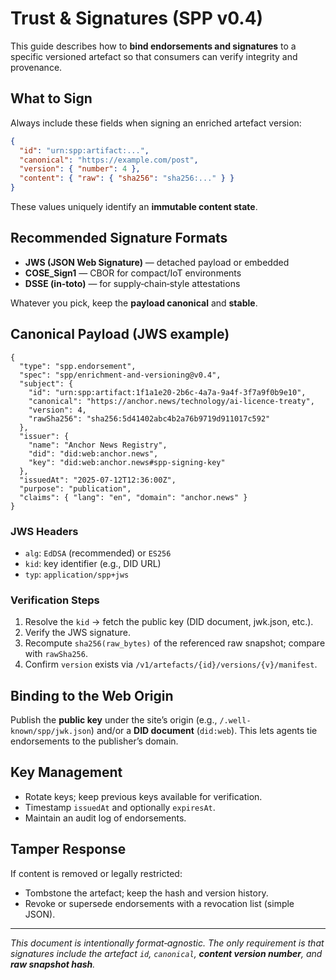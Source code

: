 # Trust & Signatures (SPP v0.4)

This guide describes how to **bind endorsements and signatures** to a specific versioned artefact so that consumers can verify integrity and provenance.

## What to Sign
Always include these fields when signing an enriched artefact version:

```json
{
  "id": "urn:spp:artifact:...",
  "canonical": "https://example.com/post",
  "version": { "number": 4 },
  "content": { "raw": { "sha256": "sha256:..." } }
}
```

These values uniquely identify an **immutable content state**.

## Recommended Signature Formats
- **JWS (JSON Web Signature)** — detached payload or embedded
- **COSE_Sign1** — CBOR for compact/IoT environments
- **DSSE (in‑toto)** — for supply‑chain‑style attestations

Whatever you pick, keep the **payload canonical** and **stable**.

## Canonical Payload (JWS example)

```jsonc
{
  "type": "spp.endorsement",
  "spec": "spp/enrichment-and-versioning@v0.4",
  "subject": {
    "id": "urn:spp:artifact:1f1a1e20-2b6c-4a7a-9a4f-3f7a9f0b9e10",
    "canonical": "https://anchor.news/technology/ai-licence-treaty",
    "version": 4,
    "rawSha256": "sha256:5d41402abc4b2a76b9719d911017c592"
  },
  "issuer": {
    "name": "Anchor News Registry",
    "did": "did:web:anchor.news",
    "key": "did:web:anchor.news#spp-signing-key"
  },
  "issuedAt": "2025-07-12T12:36:00Z",
  "purpose": "publication",
  "claims": { "lang": "en", "domain": "anchor.news" }
}
```

### JWS Headers
- `alg`: `EdDSA` (recommended) or `ES256`
- `kid`: key identifier (e.g., DID URL)
- `typ`: `application/spp+jws`

### Verification Steps
1. Resolve the `kid` → fetch the public key (DID document, jwk.json, etc.).
2. Verify the JWS signature.
3. Recompute `sha256(raw_bytes)` of the referenced raw snapshot; compare with `rawSha256`.
4. Confirm `version` exists via `/v1/artefacts/{id}/versions/{v}/manifest`.

## Binding to the Web Origin
Publish the **public key** under the site’s origin (e.g., `/.well-known/spp/jwk.json`) and/or a **DID document** (`did:web`). This lets agents tie endorsements to the publisher’s domain.

## Key Management
- Rotate keys; keep previous keys available for verification.
- Timestamp `issuedAt` and optionally `expiresAt`.
- Maintain an audit log of endorsements.

## Tamper Response
If content is removed or legally restricted:
- Tombstone the artefact; keep the hash and version history.
- Revoke or supersede endorsements with a revocation list (simple JSON).

---

_This document is intentionally format‑agnostic. The only requirement is that signatures include the artefact `id`, `canonical`, **content version number**, and **raw snapshot hash**._
